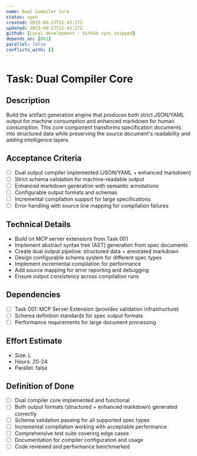 ```yaml
---
name: Dual Compiler Core
status: open
created: 2025-09-17T22:43:27Z
updated: 2025-09-17T22:43:27Z
github: [Local development - GitHub sync skipped]
depends_on: [001]
parallel: false
conflicts_with: []
---
```


# Task: Dual Compiler Core

## Description
Build the artifact generation engine that produces both strict JSON/YAML output for machine consumption and enhanced markdown for human consumption. This core component transforms specification documents into structured data while preserving the source document's readability and adding intelligence layers.

## Acceptance Criteria
- [ ] Dual output compiler implemented (JSON/YAML + enhanced markdown)
- [ ] Strict schema validation for machine-readable output
- [ ] Enhanced markdown generation with semantic annotations
- [ ] Configurable output formats and schemas
- [ ] Incremental compilation support for large specifications
- [ ] Error handling with source line mapping for compilation failures

## Technical Details
- Build on MCP server extensions from Task 001
- Implement abstract syntax tree (AST) generation from spec documents
- Create dual output pipeline: structured data + annotated markdown
- Design configurable schema system for different spec types
- Implement incremental compilation for performance
- Add source mapping for error reporting and debugging
- Ensure output consistency across compilation runs

## Dependencies
- [ ] Task 001: MCP Server Extension (provides validation infrastructure)
- [ ] Schema definition standards for spec output formats
- [ ] Performance requirements for large document processing

## Effort Estimate
- Size: L
- Hours: 20-24
- Parallel: false

## Definition of Done
- [ ] Dual compiler core implemented and functional
- [ ] Both output formats (structured + enhanced markdown) generated correctly
- [ ] Schema validation passing for all supported spec types
- [ ] Incremental compilation working with acceptable performance
- [ ] Comprehensive test suite covering edge cases
- [ ] Documentation for compiler configuration and usage
- [ ] Code reviewed and performance benchmarked